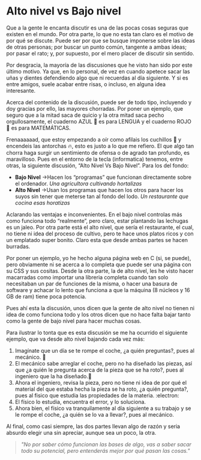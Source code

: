 # Alto nivel vs Bajo nivel

Que a la gente le encanta discutir es una de las pocas cosas seguras que existen en el mundo. Por otra parte, lo que no esta tan claro es el motivo de por qué se discute. Puede ser por que se busque imponerse sobre las ideas de otras personas; por buscar un punto común, tangente a ambas ideas; por pasar el rato; y, por supuesto, por el mero placer de discutir sin sentido.

Por desgracia, la mayoría de las discusiones que he visto han sido por este último motivo. Ya que, en lo personal, de vez en cuando apetece sacar las uñas y dientes defendiendo algo que ni recuerdas al día siguiente. Y si es entre amigos, suele acabar entre risas, o incluso, en alguna idea interesante.

Acerca del contenido de la discusión, puede ser de todo tipo, incluyendo y doy gracias por ello, las mayores chorradas. Por poner un ejemplo, que seguro que a la mitad saca de quicio y la otra mitad saca pecho orgullosamente, el cuaderno AZUL :blue_book: es para LENGUA y el cuaderno ROJO :closed_book: es para MATEMÁTICAS. 

Frenaaaaaad, que estoy empezando a oír como afilais los cuchillos :hocho: y encendeis las antorchas :fire:, esto es justo a lo que me refiero. El que algo tan chorra haga surgir un sentimiento de ofensa o de agrado tan profundo, es maravilloso.
Pues en el entorno de la tecla (informatica) tenemos, entre otras, la siguiente discusión, “Alto Nivel Vs Bajo Nivel”. Para los del fondo:  

* **Bajo Nivel**  ->Hacen los “programas” que funcionan directamente sobre el ordenador. *Una agricultora cultivando hortalizas*  
* **Alto Nivel** ->Usan los programas que hacen los otros para hacer los suyos sin tener que meterse tan al fondo del lodo. *Un restaurante que cocina esas horatizas*
 
Aclarando las ventajas e inconvenientes. En el bajo nivel controlas más como funciona todo “realmente”, pero claro, estar plantando las lechugas es un jaleo. Por otra parte está el alto nivel, que sería el restaurante, el cual, no tiene ni idea del proceso de cultivo, pero te hace unos platos ricos y con un emplatado super bonito. 
Claro esta que desde ambas partes se hacen burradas.  

Por poner un ejemplo, yo he hecho alguna página web en C (si, se puede), pero obviamente ni se acerca a lo completa que puede ser una página con su CSS y sus cositas. Desde la otra parte, la de alto nivel, les he visto hacer macarradas como importar una libreria completa cuando tan solo necesitaban un par de funciones de la misma, o hacer una basura de software y achacar lo lento que funciona a que la máquina (8 núcleos y 16 GB de ram) tiene poca potencia. 

Pues ahí esta la discusión, unos dicen que la gente de alto nivel no tienen ni idea de como funciona todo y los otros dicen que no hace falta bajar tanto como la gente de bajo nivel para hacer muchas cosas.

Para ilustrar lo tonta que es esta discusión se me ha ocurrido el siguiente ejemplo, que va desde alto nivel bajando cada vez más:  
1. Imagínate que un día se te rompe el coche, ¿a quién preguntas?, pues al mecánico. :car:  
2. El mecánico sabe arreglar el coche, pero no ha diseñado las piezas, así que ¿a quién le pregunta acerca de la pieza que se ha roto?, pues al ingeniero que la ha diseñado.:wrench:  
3. Ahora el ingeniero, revisa la pieza, pero no tiene ni idea de por qué el material del que estaba hecha la pieza se ha roto, ¿a quién pregunta?, pues al fisico que estudia las propiedades de la materia. :electron:  
4. El físico lo estudia, encuentra el error, y lo soluciona.  
5. Ahora bien, el físico va tranquilamente al día siguiente a su trabajo y se le rompe el coche, ¿a quién se lo va a llevar?, pues al mecánico.  

Al final, como casi siempre, las dos partes llevan algo de razón y seria absurdo elegir una sin apreciar, aunque sea un poco, la otra.

> *"No por saber cómo funcionan las bases de algo, vas a saber sacar todo su potencial, pero entenderás mejor por qué pasan las cosas."*

